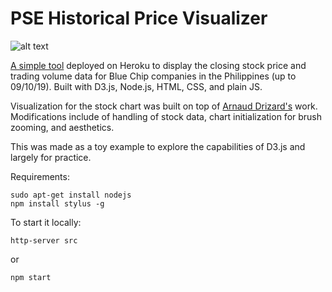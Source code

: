 # PSE Historical Price Visualizer

![alt text](https://raw.githubusercontent.com/amielle/PSE-Historical-Price-Visualizer/master/img/sample.png?token=AKJDPHWO2WCQ62NLVK4XJMK5PJFG6 "Sample image of site")

[A simple tool](https://pse-prices.herokuapp.com/) deployed on Heroku to display the closing stock price and trading volume data for Blue Chip companies in the Philippines (up to 09/10/19). Built with D3.js, Node.js, HTML, CSS, and plain JS.

Visualization for the stock chart was built on top of [Arnaud Drizard's](https://github.com/arnauddri/d3-stock) work. Modifications include of handling of stock data, chart initialization for brush zooming, and aesthetics.

This was made as a toy example to explore the capabilities of D3.js and largely for practice.

Requirements:
```
sudo apt-get install nodejs
npm install stylus -g
```

To start it locally:
```
http-server src
```

or 
```
npm start
```
